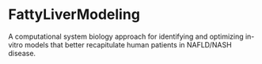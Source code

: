 # FattyLiverModeling
A computational system biology approach for identifying and optimizing in-vitro models that better recapitulate human patients in NAFLD/NASH disease.
